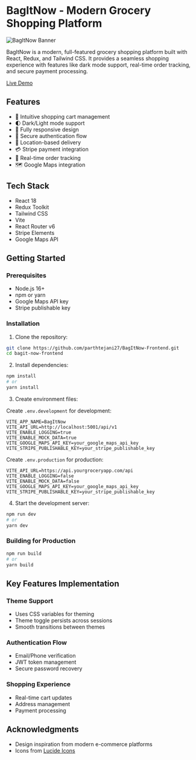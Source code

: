 # BagItNow - Modern Grocery Shopping Platform

![BagItNow Banner](public/assets/images/banner.png)

BagItNow is a modern, full-featured grocery shopping platform built with React, Redux, and Tailwind CSS. It provides a seamless shopping experience with features like dark mode support, real-time order tracking, and secure payment processing.

[Live Demo](https://bag-it-now-frontend.vercel.app/)

## Features

- 🛒 Intuitive shopping cart management
- 🌓 Dark/Light mode support
- 📱 Fully responsive design
- 🔐 Secure authentication flow
- 📍 Location-based delivery
- 💳 Stripe payment integration
- 🚚 Real-time order tracking
- 🗺️ Google Maps integration

## Tech Stack

- React 18
- Redux Toolkit
- Tailwind CSS
- Vite
- React Router v6
- Stripe Elements
- Google Maps API

## Getting Started

### Prerequisites

- Node.js 16+
- npm or yarn
- Google Maps API key
- Stripe publishable key

### Installation

1. Clone the repository:

```bash
git clone https://github.com/parthtejani27/BagItNow-Frontend.git
cd bagit-now-frontend
```

2. Install dependencies:

```bash
npm install
# or
yarn install
```

3. Create environment files:

Create `.env.development` for development:

```env
VITE_APP_NAME=BagItNow
VITE_API_URL=http://localhost:5001/api/v1
VITE_ENABLE_LOGGING=true
VITE_ENABLE_MOCK_DATA=true
VITE_GOOGLE_MAPS_API_KEY=your_google_maps_api_key
VITE_STRIPE_PUBLISHABLE_KEY=your_stripe_publishable_key
```

Create `.env.production` for production:

```env
VITE_API_URL=https://api.yourgroceryapp.com/api
VITE_ENABLE_LOGGING=false
VITE_ENABLE_MOCK_DATA=false
VITE_GOOGLE_MAPS_API_KEY=your_google_maps_api_key
VITE_STRIPE_PUBLISHABLE_KEY=your_stripe_publishable_key
```

4. Start the development server:

```bash
npm run dev
# or
yarn dev
```

### Building for Production

```bash
npm run build
# or
yarn build
```

## Key Features Implementation

### Theme Support

- Uses CSS variables for theming
- Theme toggle persists across sessions
- Smooth transitions between themes

### Authentication Flow

- Email/Phone verification
- JWT token management
- Secure password recovery

### Shopping Experience

- Real-time cart updates
- Address management
- Payment processing

## Acknowledgments

- Design inspiration from modern e-commerce platforms
- Icons from [Lucide Icons](https://lucide.dev)
